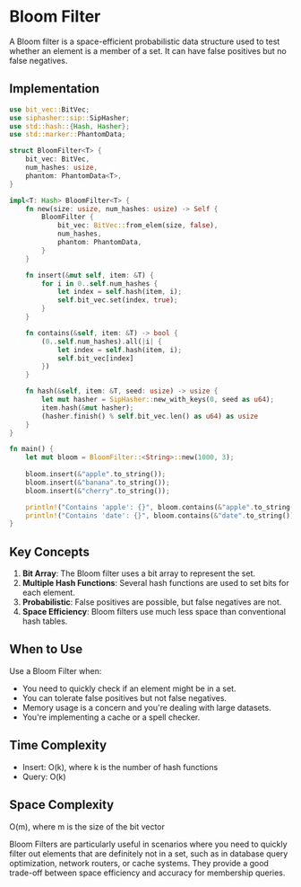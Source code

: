 # Bloom Filter

A Bloom filter is a space-efficient probabilistic data structure used to test whether an element is a member of a set. It can have false positives but no false negatives.

## Implementation

```rust
use bit_vec::BitVec;
use siphasher::sip::SipHasher;
use std::hash::{Hash, Hasher};
use std::marker::PhantomData;

struct BloomFilter<T> {
    bit_vec: BitVec,
    num_hashes: usize,
    phantom: PhantomData<T>,
}

impl<T: Hash> BloomFilter<T> {
    fn new(size: usize, num_hashes: usize) -> Self {
        BloomFilter {
            bit_vec: BitVec::from_elem(size, false),
            num_hashes,
            phantom: PhantomData,
        }
    }

    fn insert(&mut self, item: &T) {
        for i in 0..self.num_hashes {
            let index = self.hash(item, i);
            self.bit_vec.set(index, true);
        }
    }

    fn contains(&self, item: &T) -> bool {
        (0..self.num_hashes).all(|i| {
            let index = self.hash(item, i);
            self.bit_vec[index]
        })
    }

    fn hash(&self, item: &T, seed: usize) -> usize {
        let mut hasher = SipHasher::new_with_keys(0, seed as u64);
        item.hash(&mut hasher);
        (hasher.finish() % self.bit_vec.len() as u64) as usize
    }
}

fn main() {
    let mut bloom = BloomFilter::<String>::new(1000, 3);
    
    bloom.insert(&"apple".to_string());
    bloom.insert(&"banana".to_string());
    bloom.insert(&"cherry".to_string());

    println!("Contains 'apple': {}", bloom.contains(&"apple".to_string()));
    println!("Contains 'date': {}", bloom.contains(&"date".to_string()));
}
```

## Key Concepts

1. **Bit Array**: The Bloom filter uses a bit array to represent the set.
2. **Multiple Hash Functions**: Several hash functions are used to set bits for each element.
3. **Probabilistic**: False positives are possible, but false negatives are not.
4. **Space Efficiency**: Bloom filters use much less space than conventional hash tables.

## When to Use

Use a Bloom Filter when:

- You need to quickly check if an element might be in a set.
- You can tolerate false positives but not false negatives.
- Memory usage is a concern and you're dealing with large datasets.
- You're implementing a cache or a spell checker.

## Time Complexity

- Insert: O(k), where k is the number of hash functions
- Query: O(k)

## Space Complexity

O(m), where m is the size of the bit vector

Bloom Filters are particularly useful in scenarios where you need to quickly filter out elements that are definitely not in a set, such as in database query optimization, network routers, or cache systems. They provide a good trade-off between space efficiency and accuracy for membership queries.

